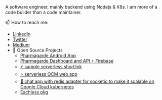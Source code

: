 ```

                
```



A software engineer, mainly backend using Nodejs & K8s. I am more of a code builder than a code maintainer.

📫 How to reach me: 
  - [LinkedIn](https://www.linkedin.com/in/safi-eddine-bouhentala/)
  - [Twitter](https://twitter.com/saphidev)
  - [Medium](https://saphidev.medium.com/)
  - 🌱 Open Source Projects 
    - [Pharmagarde Android App](https://github.com/apotox/pharmacie-de-garde)
    - [Pharmagarde Dashboard and API + Firebase](https://github.com/apotox/pharmacie-de-garde-api)
    - [⚡ sample serverless shortlink ](https://github.com/apotox/shortlink-serverless)
    - [⚡ serverless QCM web app](https://github.com/apotox/quiz-reactjs-serverless-nodejs)
    - [💬 chat app  with redis adapter for socketio to make it scalable on Google Cloud kubernetes](https://github.com/apotox/kudis)
    - [Eachless pkg](https://github.com/apotox/eachless)


<!--
**apotox/apotox** is a ✨ _special_ ✨ repository because its `README.md` (this file) appears on your GitHub profile.

Here are some ideas to get you started:

- 🔭 I’m currently working on ...
- 🌱 I’m currently learning ...
- 👯 I’m looking to collaborate on ...
- 🤔 I’m looking for help with ...
- 💬 Ask me about ...
- 📫 How to reach me: ...
- 😄 Pronouns: ...
- ⚡ Fun fact: ...
-->
